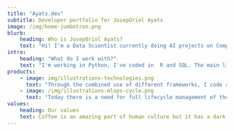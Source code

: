 ```yaml
---
title: "Ayats.dev"
subtitle: Developer portfolio for JosepOriol Ayats
image: /img/home-jumbotron.png
blurb:
    heading: Who is JosepOriol Ayats?
    text: "Hi! I'm a Data Scientist currently doing AI projects on Computer Vision, Recommender Systems, Natural Language Processing and general Machine Learning Operations, as well as model lifecycle management"
intro:
    heading: "What do I work with?"
    text: "I'm working in Python, I've coded in  R and SQL. The main libraries I use are PyTorch, Scikit-Learn, Numpy, Pandas, Polars. I'm deploying locally and in some free of charge app hosting services."
products:
    - image: img/illustrations-technologies.png
      text: "Through the combined use of different frameworks, I code a different variety of projects in order to deliver the most fitting model with a focus on accuracy and the use of the different metrics regularly used in machine learning projects."
    - image: /img/illustrations-mlops-cycle.png
      text: "Today there is a need for full lifecycle management of the models used in production, so MLOps is the solution to that. By using some of the newest and most functional MLOps libraries I'm able to keep all the steps of the model lifecycle in check by doing an accurate planning, getting the right data, cleaning/augmenting/curating the data, training, finetuning, deploying and monitoring the model and its actual performance."
values:
    heading: Our values
    text: Coffee is an amazing part of human culture but it has a dark side too – one of colonialism and mindless abuse of natural resources and human lives. We want to turn this around and return the coffee trade to the drink’s exhilarating, empowering and unifying nature.
---
```


